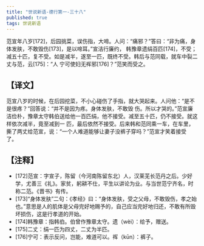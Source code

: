 ```yaml
---
title: "世说新语-德行第一-三十八"
published: true
tags: 世说新语
---
```


范宣年八岁[172]，后园挑菜，误伤指，大啼。人问：“痛邪？”答曰：“非为痛，身体发肤，不敢毁伤[173]，是以啼耳。”宣洁行廉约，
韩豫章遗绢百匹[174]，不受；减五十匹，复不受。如是减半，遂至一匹，既终不受。韩后与范同载，就车中裂二丈与范，云[175]：“人
宁可使妇无裈邪[176]？”范笑而受之。

## 【译文】

范宣八岁的时候，在后园挖菜，不小心碰伤了手指，就大哭起来。人问他：“是不是很疼？”回答说：“并不是因为疼。身体发肤，不敢毁
伤。所以才哭的。”范宣廉洁俭朴，豫章太守韩伯送给他一百匹绢，他不接受。减至五十匹，仍不接受。就这样依次减半，竟至减到一
匹，最后依然不接受。后来韩和范同乘一车，在车里，撕了两丈给范宣，说：“一个人难道能够让妻子没裤子穿吗？”范宣才笑着接受
了。

## 【注释】

- [172]范宣：字宣子，陈留（今河南陈留东北）人，汉莱芜长范丹之后。少好学，尤善三《礼》。家贫，躬耕不仕，平生以讲论为业。与当世范宁齐名，时称二范。《晋书》有传。
- [173]“身体发肤”二句：《孝经》曰：“身体发肤，受之父母，不敢毁伤，孝之始也。”意思是人的肌体是父母完好地赐予的，自己应当完好地归还，不敢有所毁坏损伤，这是行孝道的开始。
- [174]韩豫章：指韩伯。伯曾作豫章太守。遗（wèi）：给予，赠送。
- [175]二丈：绢一匹为四丈，二丈为半匹。
- [176]宁可：表示反问，岂能，难道可以。裈（kūn）：裤子。
